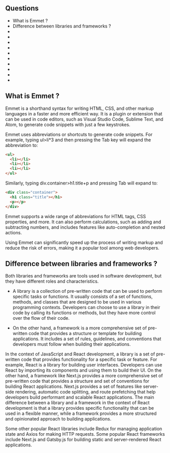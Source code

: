 ## Questions

- What is Emmet ?
- Difference between libraries and frameworks ?
-
-
-
-
-
-
-
-
-
-

## What is Emmet ?

Emmet is a shorthand syntax for writing HTML, CSS, and other markup languages in a faster and more efficient way. It is a plugin or extension that can be used in code editors, such as Visual Studio Code, Sublime Text, and Atom, to generate code snippets with just a few keystrokes.

Emmet uses abbreviations or shortcuts to generate code snippets. For example, typing ul>li\*3 and then pressing the Tab key will expand the abbreviation to:

```html
<ul>
  <li></li>
  <li></li>
  <li></li>
</ul>
```

Similarly, typing div.container>h1.title+p and pressing Tab will expand to:

```html
<div class="container">
  <h1 class="title"></h1>
  <p></p>
</div>
```

Emmet supports a wide range of abbreviations for HTML tags, CSS properties, and more. It can also perform calculations, such as adding and subtracting numbers, and includes features like auto-completion and nested actions.

Using Emmet can significantly speed up the process of writing markup and reduce the risk of errors, making it a popular tool among web developers.

## Difference between libraries and frameworks ?

Both libraries and frameworks are tools used in software development, but they have different roles and characteristics.

- A library is a collection of pre-written code that can be used to perform specific tasks or functions. It usually consists of a set of functions, methods, and classes that are designed to be used in various programming contexts. Developers can choose to use a library in their code by calling its functions or methods, but they have more control over the flow of their code.

- On the other hand, a framework is a more comprehensive set of pre-written code that provides a structure or template for building applications. It includes a set of rules, guidelines, and conventions that developers must follow when building their applications.

In the context of JavaScript and React development, a library is a set of pre-written code that provides functionality for a specific task or feature. For example, React is a library for building user interfaces. Developers can use React by importing its components and using them to build their UI.
On the other hand, a framework like Next.js provides a more comprehensive set of pre-written code that provides a structure and set of conventions for building React applications. Next.js provides a set of features like server-side rendering, automatic code splitting, and route prefetching that help developers build performant and scalable React applications.
The main difference between a library and a framework in the context of React development is that a library provides specific functionality that can be used in a flexible manner, while a framework provides a more structured and opinionated approach to building applications.

Some other popular React libraries include Redux for managing application state and Axios for making HTTP requests. Some popular React frameworks include Next.js and Gatsby.js for building static and server-rendered React applications.
